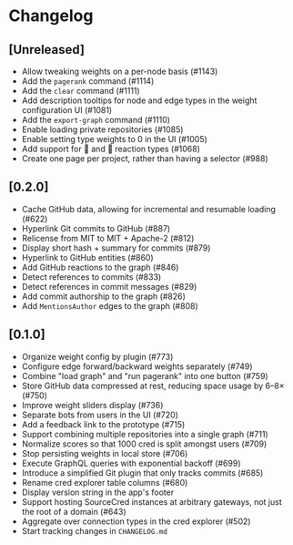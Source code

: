 # Changelog

## [Unreleased]

- Allow tweaking weights on a per-node basis (#1143)
- Add the `pagerank` command (#1114)
- Add the `clear` command (#1111)
- Add description tooltips for node and edge types in the weight configuration UI (#1081)
- Add the `export-graph` command (#1110)
- Enable loading private repositories (#1085)
- Enable setting type weights to 0 in the UI (#1005)
- Add support for 🚀 and 👀 reaction types (#1068)
- Create one page per project, rather than having a selector (#988)
<!-- Please add new entries to the _top_ of this section. -->

## [0.2.0]

- Cache GitHub data, allowing for incremental and resumable loading (#622)
- Hyperlink Git commits to GitHub (#887)
- Relicense from MIT to MIT + Apache-2 (#812)
- Display short hash + summary for commits (#879)
- Hyperlink to GitHub entities (#860)
- Add GitHub reactions to the graph (#846)
- Detect references to commits (#833)
- Detect references in commit messages (#829)
- Add commit authorship to the graph (#826)
- Add `MentionsAuthor` edges to the graph (#808)

## [0.1.0]

- Organize weight config by plugin (#773)
- Configure edge forward/backward weights separately (#749)
- Combine "load graph" and "run pagerank" into one button (#759)
- Store GitHub data compressed at rest, reducing space usage by 6–8× (#750)
- Improve weight sliders display (#736)
- Separate bots from users in the UI (#720)
- Add a feedback link to the prototype (#715)
- Support combining multiple repositories into a single graph (#711)
- Normalize scores so that 1000 cred is split amongst users (#709)
- Stop persisting weights in local store (#706)
- Execute GraphQL queries with exponential backoff (#699)
- Introduce a simplified Git plugin that only tracks commits (#685)
- Rename cred explorer table columns (#680)
- Display version string in the app's footer
- Support hosting SourceCred instances at arbitrary gateways, not just
  the root of a domain (#643)
- Aggregate over connection types in the cred explorer (#502)
- Start tracking changes in `CHANGELOG.md`
